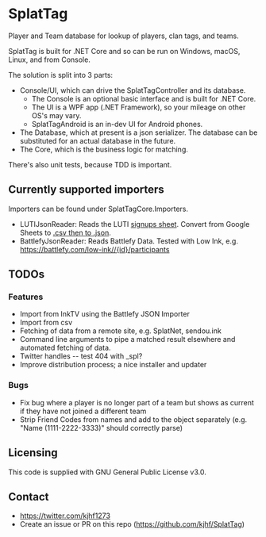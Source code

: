 # SplatTag
Player and Team database for lookup of players, clan tags, and teams.

SplatTag is built for .NET Core and so can be run on Windows, macOS, Linux, and from Console.

The solution is split into 3 parts:
- Console/UI, which can drive the SplatTagController and its database. 
  - The Console is an optional basic interface and is built for .NET Core. 
  - The UI is a WPF app (.NET Framework), so your mileage on other OS's may vary.
  - SplatTagAndroid is an in-dev UI for Android phones.
- The Database, which at present is a json serializer. The database can be substituted for an actual database in the future.
- The Core, which is the business logic for matching.

There's also unit tests, because TDD is important.

## Currently supported importers
Importers can be found under SplatTagCore.Importers.
- LUTIJsonReader: Reads the LUTI [signups sheet](https://docs.google.com/spreadsheets/d/1C7-iJlJjN3cYWEQE5hq2Y_AG4Meg4DrA5Q_527wfl_o/edit#gid=0). Convert from Google Sheets to [.csv then to .json](https://www.csvjson.com/csv2json).
- BattlefyJsonReader: Reads Battlefy Data. Tested with Low Ink, e.g. https://battlefy.com/low-ink//{id}/participants

## TODOs
### Features
- Import from InkTV using the Battlefy JSON Importer
- Import from csv
- Fetching of data from a remote site, e.g. SplatNet, sendou.ink
- Command line arguments to pipe a matched result elsewhere and automated fetching of data.
- Twitter handles -- test 404 with _spl?
- Improve distribution process; a nice installer and updater

### Bugs
- Fix bug where a player is no longer part of a team but shows as current if they have not joined a different team
- Strip Friend Codes from names and add to the object separately (e.g. "Name (1111-2222-3333)" should correctly parse)

## Licensing
This code is supplied with GNU General Public License v3.0.

## Contact
- https://twitter.com/kjhf1273
- Create an issue or PR on this repo (https://github.com/kjhf/SplatTag)
